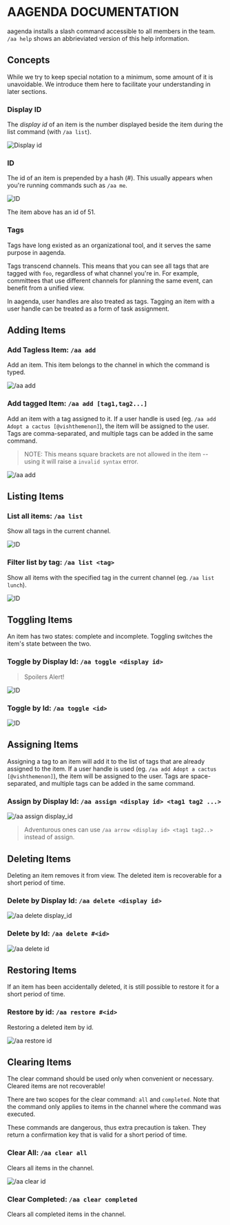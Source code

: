# AAGENDA DOCUMENTATION

aagenda installs a slash command accessible to all members in the team. `/aa help` shows an abbrieviated version of this help information.

## Concepts
While we try to keep special notation to a minimum, some amount of it is unavoidable. We introduce them here to facilitate your understanding in later sections.

### Display ID
The *display id* of an item is the number displayed beside the item during the list command (with `/aa list`).

![Display id](/images/docs/display_id.png)

### ID
The id of an item is prepended by a hash (#). This usually appears when you're running commands such as `/aa me`.

![ID](/images/docs/id.png)

The item above has an id of 51.

### Tags
Tags have long existed as an organizational tool, and it serves the same purpose in aagenda.

Tags transcend channels. This means that you can see all tags that are tagged with `foo`, regardless of what channel you're in. For example, committees that use different channels for planning the same event, can benefit from a unified view.

In aagenda, user handles are also treated as tags. Tagging an item with a user handle can be treated as a form of task assignment.

## Adding Items

### Add Tagless Item: `/aa add`

Add an item. This item belongs to the channel in which the command is typed.

![/aa add](/images/docs/aa-add.png)

### Add tagged Item: `/aa add [tag1,tag2...]`

Add an item with a tag assigned to it. If a user handle is used (eg. `/aa add Adopt a cactus [@vishthemenon]`), the item will be assigned to the user. Tags are comma-separated, and multiple tags can be added in the same command.

> NOTE: This means square brackets are not allowed in the item -- using it will raise a `invalid syntax` error.

![/aa add](/images/docs/aa-add_tag.png)

## Listing Items

### List all items: `/aa list`

Show all tags in the current channel.

![ID](/images/docs/aa-list.png)

### Filter list by tag: `/aa list <tag>`

Show all items with the specified tag in the current channel (eg. `/aa list lunch`).

![ID](/images/docs/aa-list_tag.png)

## Toggling Items
An item has two states: complete and incomplete. Toggling switches the item's state between the two.

### Toggle by Display Id: `/aa toggle <display id>`

>Spoilers Alert!

![ID](/images/docs/aa-toggle_display_id.png)

### Toggle by Id: `/aa toggle <id>`

![ID](/images/docs/aa-toggle_id.png)

## Assigning Items

Assigning a tag to an item will add it to the list of tags that are already assigned to the item. If a user handle is used (eg. `/aa add Adopt a cactus [@vishthemenon]`), the item will be assigned to the user. Tags are space-separated, and multiple tags can be added in the same command.

### Assign by Display Id: `/aa assign <display id> <tag1 tag2 ...>`

![/aa assign display_id](/images/docs/aa-assign_display_id.png)

>Adventurous ones can use `/aa arrow <display id> <tag1 tag2..>` instead of assign.

## Deleting Items
Deleting an item removes it from view. The deleted item is recoverable for a short period of time.

### Delete by Display Id: `/aa delete <display id>`

![/aa delete display_id](/images/docs/aa-delete_display_id.png)

### Delete by Id: `/aa delete #<id>`

![/aa delete id](/images/docs/aa-delete_id.png)

## Restoring Items
If an item has been accidentally deleted, it is still possible to restore it for a short period of time.

### Restore by id: `/aa restore #<id>`
Restoring a deleted item by id.

![/aa restore id](/images/docs/aa-restore.png)

## Clearing Items
The clear command should be used only when convenient or necessary. Cleared items are not recoverable!

There are two scopes for the clear command: `all` and `completed`. Note that the command only applies to items in the channel where the command was executed.

These commands are dangerous, thus extra precaution is taken. They return a confirmation key that is valid for a short period of time.

### Clear All: `/aa clear all`
Clears all items in the channel.

![/aa clear id](/images/docs/aa-clear-all.png)

### Clear Completed: `/aa clear completed`
Clears all completed items in the channel.

